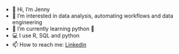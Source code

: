 - 👋 Hi, I’m Jenny
- 👀 I’m interested in data analysis, automating workflows and data engineering
- 🌱 I’m currently learning python 🐍
- 💻 I use R, SQL and python
- 📫 How to reach me: [Linkedin](https://www.linkedin.com/in/jenny-davies-3aba3aa8/)

<!---
jenny-davies/jenny-davies is a ✨ special ✨ repository because its `README.md` (this file) appears on your GitHub profile.
You can click the Preview link to take a look at your changes.
--->
